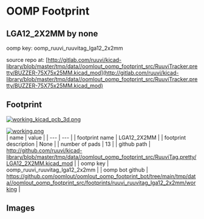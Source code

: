# OOMP Footprint  
## LGA12_2X2MM  by none  
  
oomp key: oomp_ruuvi_ruuvitag_lga12_2x2mm  
  
source repo at: [http://gitlab.com/ruuvi/kicad-library/blob/master/tmp/data//oomlout_oomp_footprint_src/RuuviTracker.pretty/BUZZER-75X75x25MM.kicad_mod](http://gitlab.com/ruuvi/kicad-library/blob/master/tmp/data//oomlout_oomp_footprint_src/RuuviTracker.pretty/BUZZER-75X75x25MM.kicad_mod)  
## Footprint  
  
[![working_kicad_pcb_3d.png](working_kicad_pcb_3d_600.png)](working_kicad_pcb_3d.png)  
  
[![working.png](working_600.png)](working.png)  
| name | value | 
| --- | --- | 
| footprint name | LGA12_2X2MM | 
| footprint description | None | 
| number of pads | 13 | 
| github path | http://github.com/ruuvi/kicad-library/blob/master/tmp/data//oomlout_oomp_footprint_src/RuuviTag.pretty/LGA12_2X2MM.kicad_mod | 
| oomp key | oomp_ruuvi_ruuvitag_lga12_2x2mm | 
| oomp bot github | https://github.com/oomlout/oomlout_oomp_footprint_bot/tree/main/tmp/data//oomlout_oomp_footprint_src/footprints/ruuvi_ruuvitag_lga12_2x2mm/working | 
## Images  
